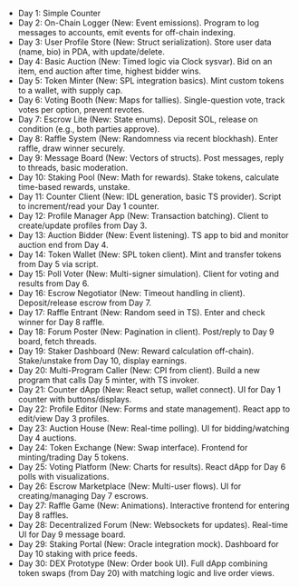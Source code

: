 - Day 1: Simple Counter
- Day 2: On-Chain Logger (New: Event emissions). Program to log messages to accounts, emit events for off-chain indexing.
- Day 3: User Profile Store (New: Struct serialization). Store user data (name, bio) in PDA, with update/delete.
- Day 4: Basic Auction (New: Timed logic via Clock sysvar). Bid on an item, end auction after time, highest bidder wins.
- Day 5: Token Minter (New: SPL integration basics). Mint custom tokens to a wallet, with supply cap.
- Day 6: Voting Booth (New: Maps for tallies). Single-question vote, track votes per option, prevent revotes.
- Day 7: Escrow Lite (New: State enums). Deposit SOL, release on condition (e.g., both parties approve).
- Day 8: Raffle System (New: Randomness via recent blockhash). Enter raffle, draw winner securely.
- Day 9: Message Board (New: Vectors of structs). Post messages, reply to threads, basic moderation.
- Day 10: Staking Pool (New: Math for rewards). Stake tokens, calculate time-based rewards, unstake.
- Day 11: Counter Client (New: IDL generation, basic TS provider). Script to increment/read your Day 1 counter.
- Day 12: Profile Manager App (New: Transaction batching). Client to create/update profiles from Day 3.
- Day 13: Auction Bidder (New: Event listening). TS app to bid and monitor auction end from Day 4.
- Day 14: Token Wallet (New: SPL token client). Mint and transfer tokens from Day 5 via script.
- Day 15: Poll Voter (New: Multi-signer simulation). Client for voting and results from Day 6.
- Day 16: Escrow Negotiator (New: Timeout handling in client). Deposit/release escrow from Day 7.
- Day 17: Raffle Entrant (New: Random seed in TS). Enter and check winner for Day 8 raffle.
- Day 18: Forum Poster (New: Pagination in client). Post/reply to Day 9 board, fetch threads.
- Day 19: Staker Dashboard (New: Reward calculation off-chain). Stake/unstake from Day 10, display earnings.
- Day 20: Multi-Program Caller (New: CPI from client). Build a new program that calls Day 5 minter, with TS invoker.
- Day 21: Counter dApp (New: React setup, wallet connect). UI for Day 1 counter with buttons/displays.
- Day 22: Profile Editor (New: Forms and state management). React app to edit/view Day 3 profiles.
- Day 23: Auction House (New: Real-time polling). UI for bidding/watching Day 4 auctions.
- Day 24: Token Exchange (New: Swap interface). Frontend for minting/trading Day 5 tokens.
- Day 25: Voting Platform (New: Charts for results). React dApp for Day 6 polls with visualizations.
- Day 26: Escrow Marketplace (New: Multi-user flows). UI for creating/managing Day 7 escrows.
- Day 27: Raffle Game (New: Animations). Interactive frontend for entering Day 8 raffles.
- Day 28: Decentralized Forum (New: Websockets for updates). Real-time UI for Day 9 message board.
- Day 29: Staking Portal (New: Oracle integration mock). Dashboard for Day 10 staking with price feeds.
- Day 30: DEX Prototype (New: Order book UI). Full dApp combining token swaps (from Day 20) with matching logic and live order views.

